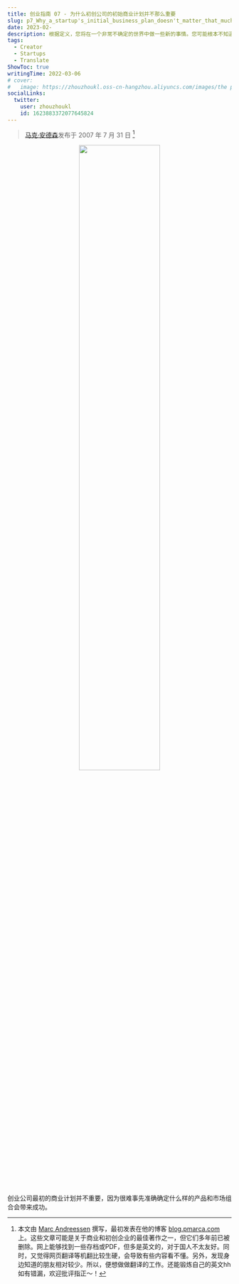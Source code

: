 ```yaml
---
title: 创业指南 07 - 为什么初创公司的初始商业计划并不那么重要
slug: p7_Why_a_startup's_initial_business_plan_doesn't_matter_that_much
date: 2023-02-
description: 根据定义，您将在一个非常不确定的世界中做一些新的事情。您可能根本不知道您最初的想法是否会作为产品和业务发挥作用。而且您可能必须在进行过程中快速改进您的计划——可能是它的每个方面。
tags:
  - Creator
  - Startups
  - Translate
ShowToc: true
writingTime: 2022-03-06
# cover:
#   image: https://zhouzhoukl.oss-cn-hangzhou.aliyuncs.com/images/the pmarca blog archives.png
socialLinks:
  twitter:
    user: zhouzhoukl
    id: 1623883372077645824
---
```


> [马克·安德森](https://en.wikipedia.org/wiki/Marc_Andreessen)发布于 2007 年 7 月 31 日 [^1]

<div align='center'><img src="https://zhouzhoukl.oss-cn-hangzhou.aliyuncs.com/images/The_pmarca_Blog_Archives.png" width="60%"></div>

创业公司最初的商业计划并不重要，因为很难事先准确确定什么样的产品和市场组合会带来成功。



[^1]: 本文由 [Marc Andreessen](https://en.wikipedia.org/wiki/Marc_Andreessen) 撰写，最初发表在他的博客 [blog.pmarca.com](http://web.archive.org/web/20100615060031/http://blog.pmarca.com/) 上。这些文章可能是关于商业和初创企业的最佳著作之一，但它们多年前已被删除。网上能够找到一些存档或PDF，但多是英文的，对于国人不太友好。同时，又觉得网页翻译等机翻比较生硬，会导致有些内容看不懂。另外，发现身边知道的朋友相对较少。所以，便想做做翻译的工作。还能锻炼自己的英文hh如有错漏，欢迎批评指正～！

<!-- Cloudflare Web Analytics --><script defer src='https://static.cloudflareinsights.com/beacon.min.js' data-cf-beacon='{"token": "9f9569f9d5e2464e9f1a094c2bb65d66"}'></script><!-- End Cloudflare Web Analytics -->
